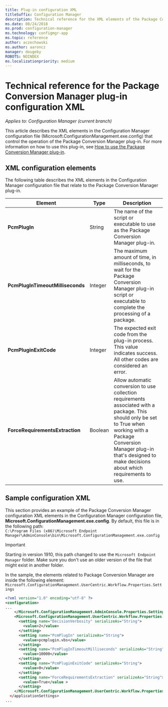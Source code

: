 ```yaml
---
title: Plug-in configuration XML
titleSuffix: Configuration Manager
description: Technical reference for the XML elements of the Package Conversion Manager plug-in.
ms.date: 08/24/2018
ms.prod: configuration-manager
ms.technology: configmgr-app
ms.topic: reference
author: aczechowski
ms.author: aaroncz
manager: dougeby
ROBOTS: NOINDEX
ms.localizationpriority: medium
---
```


# Technical reference for the Package Conversion Manager plug-in configuration XML

*Applies to: Configuration Manager (current branch)*

<!--1357861-->

This article describes the XML elements in the Configuration Manager configuration file (Microsoft.ConfigurationManagement.exe.config) that control the operation of the Package Conversion Manager plug-in. For more information on how to use this plug-in, see [How to use the Package Conversion Manager plug-in](how-to-use-plug-in.md).



## XML configuration elements

The following table describes the XML elements in the Configuration Manager configuration file that relate to the Package Conversion Manager plug-in.

|Element  |Type  |Description  |
|---------|---------|---------|
|**PcmPlugIn**|String|The name of the script or executable to use as the Package Conversion Manager plug-in.|
|**PcmPlugInTimeoutMilliseconds**|Integer|The maximum amount of time, in milliseconds, to wait for the Package Conversion Manager plug-in script or executable to complete the processing of a package.|
|**PcmPluginExitCode**|Integer|The expected exit code from the plug-in process. This value indicates success. All other codes are considered an error.|
|**ForceRequirementsExtraction**|Boolean|Allow automatic conversion to use collection requirements associated with a package. This should only be set to True when working with a Package Conversion Manager plug-in that's designed to make decisions about which requirements to use.|



## Sample configuration XML

This section provides an example of the Package Conversion Manager configuration XML elements in the Configuration Manager configuration file, **Microsoft.ConfigurationManagement.exe.config**. By default, this file is in the following path:  
`C:\Program Files (x86)\Microsoft Endpoint Manager\AdminConsole\bin\Microsoft.ConfigurationManagement.exe.config`

> [!IMPORTANT]
> Starting in version 1910, this path changed to use the `Microsoft Endpoint Manager` folder. Make sure you don't use an older version of the file that might exist in another folder. 

In the sample, the elements related to Package Conversion Manager are inside the following element:
`Microsoft.ConfigurationManagement.UserCentric.Workflow.Properties.Settings`

``` XML
<?xml version="1.0" encoding="utf-8" ?>
<configuration>
...
    </Microsoft.ConfigurationManagement.AdminConsole.Properties.Settings>
    <Microsoft.ConfigurationManagement.UserCentric.Workflow.Properties.Settings>
      <setting name="DecisionVerbosity" serializeAs="String">
        <value>2</value>
      </setting>
      <setting name="PcmPlugIn" serializeAs="String">
        <value>pcmplugin.vbs</value>
      </setting>
      <setting name="PcmPlugInTimeoutMilliseconds" serializeAs="String">
        <value>10000</value>
      </setting>
      <setting name="PcmPluginExitCode" serializeAs="String">
        <value>0</value>
      </setting>
      <setting name="ForceRequirementsExtraction" serializeAs="String">
        <value>True</value >
      </setting>
    </Microsoft.ConfigurationManagement.UserCentric.Workflow.Properties.Settings>
  </applicationSettings>
...
```

